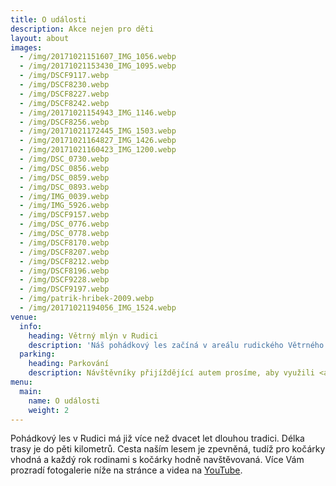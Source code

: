 ```yaml
---
title: O události
description: Akce nejen pro děti
layout: about
images:
  - /img/20171021151607_IMG_1056.webp
  - /img/20171021153430_IMG_1095.webp
  - /img/DSCF9117.webp
  - /img/DSCF8230.webp
  - /img/DSCF8227.webp
  - /img/DSCF8242.webp
  - /img/20171021154943_IMG_1146.webp
  - /img/DSCF8256.webp
  - /img/20171021172445_IMG_1503.webp
  - /img/20171021164827_IMG_1426.webp
  - /img/20171021160423_IMG_1200.webp
  - /img/DSC_0730.webp
  - /img/DSC_0856.webp
  - /img/DSC_0859.webp
  - /img/DSC_0893.webp
  - /img/IMG_0039.webp
  - /img/IMG_5926.webp
  - /img/DSCF9157.webp
  - /img/DSC_0776.webp
  - /img/DSC_0778.webp
  - /img/DSCF8170.webp
  - /img/DSCF8207.webp
  - /img/DSCF8212.webp
  - /img/DSCF8196.webp
  - /img/DSCF9228.webp
  - /img/DSCF9197.webp
  - /img/patrik-hribek-2009.webp
  - /img/20171021194056_IMG_1524.webp
venue:
  info:
    heading: Větrný mlýn v Rudici
    description: 'Náš pohádkový les začíná v areálu rudického Větrného mlýna, mnoha turisty obdivovanou historickou památkou, kde zároveň i končí. Nepsanou tradicí je, že děti v cíli dostanou buřt, který si na ohni později opékají.'
  parking:
    heading: Parkování
    description: Návštěvníky přijíždějící autem prosíme, aby využili <a target="_blank" href="https://goo.gl/maps/EPPPv2R1ow9DStVRA">parkoviště u kaple sv. Barbory</a>, případně <a target="_blank" href="https://goo.gl/maps/XxFRtueFHpp3LNHX7">parkoviště u lomu Seč</a>.
menu:
  main:
    name: O události
    weight: 2
---
```


Pohádkový les v Rudici má již více než dvacet let dlouhou tradici. Délka trasy je do pěti kilometrů. Cesta naším lesem je zpevněná, tudíž pro kočárky vhodná a každý rok rodinami s kočárky hodně navštěvovaná. Více Vám prozradí fotogalerie níže na stránce a videa na [YouTube](https://youtube.com/playlist?list=PLfohfqLRYMDHG0lSzaMx9FADPa7Cm1HOc).